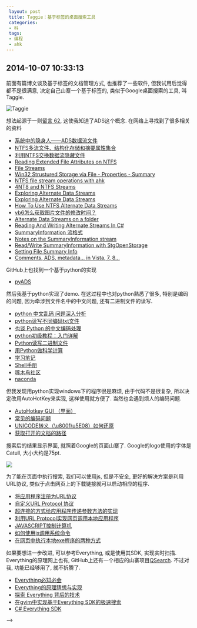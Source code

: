 ```yaml
---
 layout: post
 title: Taggie：基于标签的桌面搜索工具
 categories: 
 - 科
 tags:
 - 编程
 - ahk
---
```


## 2014-10-07 10:33:13

前面有篇博文谈及基于标签的文档管理方式, 也推荐了一些软件, 但我试用后觉得都不是很满意, 决定自己山寨一个基于标签的, 类似于Google桌面搜索的工具, 叫Taggie.

![Taggie](https://jerkwin.github.io/pic/Taggie.png)

想法起源于一则[留言 62](http://www.appinn.com/aobo-filemanage/), 这使我知道了ADS这个概念. 在网络上寻找到了很多相关的资料

- [系统中的隐身人——ADS数据流文件](http://roll.sohu.com/20121121/n358219814.shtml)
- [NTFS多流文件、结构化存储和摘要属性集合](http://www.mcxb.com/NetProgram/cNet/256082.html)
- [利用NTFS交换数据流隐藏文件](http://www.qingsword.com/qing/812.html)
- [Reading Extended File Attributes on NTFS](http://www.experts-exchange.com/Programming/Languages/Scripting/ASP/Q_20571294.html)
- [File Streams](http://msdn.microsoft.com/en-us/library/aa364404(VS.85).aspx)
- [Win32 Strustured Storage via File - Properties - Summary](http://www.perlmonks.org/?node_id=110843)
- [NTFS file stream operations with ahk](http://www.autohotkey.com/board/topic/12253-ntfs-file-stream-operations-with-ahk/)
- [4NT8 and NTFS Streams](https://groups.google.com/forum/#!topic/comp.os.msdos.4dos/07eHNI_ZDDw)
- [Exploring Alternate Data Streams](https://groups.google.com/forum/#!topic/comp.os.msdos.4dos/07eHNI_ZDDw)
- [Exploring Alternate Data Streams](http://www.rootkitanalytics.com/userland/Exploring-Alternate-Data-Streams.php)
- [How To Use NTFS Alternate Data Streams](http://support.microsoft.com/kb/105763)
- [vb6怎么获取图片文件的修改时间？](http://bbs.csdn.net/topics/310250113)
- [Alternate Data Streams on a folder](http://stackoverflow.com/questions/12013450/alternate-data-streams-on-a-folder)
- [Reading And Writing Alternate Streams In C#](http://www.dreamincode.net/forums/topic/90666-reading-and-writing-alternate-streams-in-c%23/)
- [SummaryInformation 流格式](http://blog.csdn.net/humanNew/article/details/3488745)
- [Notes on the SummaryInformation stream](http://sedna-soft.de/summary-information-stream/)
- [Read/Write SummaryInformation with StgOpenStorage](http://www.44342.com/Win32-Programming-f41-t1306-p1.htm)
- [Setting File Summary Info](http://users.telenet.be/ws36637/properties2.html)
- [Comments, ADS, metadata... in Vista, 7, 8...](http://netez.com/bbs/viewtopic.php?f=18&t=10271)

GitHub上也找到一个基于python的实现

- [pyADS](https://github.com/RobinDavid/pyADS)

然后我基于python实现了demo. 在这过程中也对python熟悉了很多, 特别是编码的问题, 因为牵涉到文件名中的中文问题, 还有二进制文件的读写.

- [python 中文乱码 问题深入分析](http://blog.csdn.net/kiki113/article/details/4062063)
- [python读写不同编码txt文件](http://blog.csdn.net/zm2714/article/details/8012474)
- [也谈 Python 的中文编码处理](http://in355hz.iteye.com/blog/1860787)
- [python初级教程：入门详解](http://www.crifan.com/files/doc/docbook/python_beginner_tutorial/release/htmls/index.html)
- [Python读写二进制文件](http://www.pythonclub.org/python-files/binary)
- [用Python做科学计算](http://sebug.net/paper/books/scipydoc/index.html)
- [学习笔记](http://sebug.net/paper/books/)
- [Shell手册](http://shouce.jb51.net/shell/index.html)
- [啄木鸟社区](http://woodpecker.org.cn/)
- [naconda](http://www.continuum.io/downloads)

但我发现用python实现windows下的程序很是麻烦, 由于代码不是很复杂, 所以决定改用AutoHotKey来实现, 这样使用就方便了. 当然也会遇到烦人的编码问题.

- [AutoHotkey GUI （界面）](http://blog.csdn.net/liuyukuan/article/details/5924131)
- [常见的编码问题](http://zhuanlan.zhihu.com/autohotkey/19712731)
- [UNICODE转义（\u8001\u5E08）如何还原](http://ahk8.com/archive/index.php/thread-1927.html)
- [获取打开的文档的路径](http://blog.csdn.net/liuyukuan/article/details/7411291)

搜索后的结果显示界面, 就照着Google的页面山寨了. Google的logo使用的字体是Catull, 大小大约是75pt.

![](https://jerkwin.github.io/pic/Taggie_Chrome.png)

为了能在页面中执行搜索, 我们可以使用js, 但是不安全, 更好的解决方案是利用URL协议, 类似于点击网页上的下载链接就可以启动相应的程序.

- [将应用程序注册为URL协议](http://www.cnblogs.com/volnet/archive/2008/03/26/Registering_an_Application_to_a_URL_Protocol.html)
- [自定义URL Protocol 协议](http://blog.csdn.net/chinahaerbin/article/details/8783024)
- [超连接的方式给应用程序传递参数方法的实现](http://blog.bccn.net/fairy4/4561)
- [利用URL Protocol实现网页调用本地应用程序](http://www.tuicool.com/articles/6zm2eu)
- [JAVASCRIPT控制计算机](http://www.renrenstudy.com/web/js-shell-file/)
- [如何使用js调用系统命令](http://www.haogongju.net/art/1383891)
- [在网页中执行本地exe程序的两种方式](http://blog.csdn.net/bushy0401/article/details/17418217)

如果要想进一步改进, 可以参考Everything, 或是使用其SDK, 实现实时扫描. Everything的原理网上也有, GitHub上还有一个相应的山寨项目[QSearch](https://github.com/Artwalk/Fake-Everything). 不过对我, 功能已经够用了, 就不折腾了.

- [Everything必知必会](http://www.0xaa55bbs.com/thread-40-1-1.html)
- [Everything的原理猜想与实现](https://github.com/Artwalk/Fake-Everything)
- [探索 Everything 背后的技术](http://www.slideshare.net/yiwenshengmei/everything-9533874)
- [在gvim中实现基于Everything SDK的极速搜索](http://alex8224.appspot.com/?p=24001)
- [C# Everything SDK](http://www.dotblogs.com.tw/larrynung/archive/2011/03/14/21824.aspx)

-->



